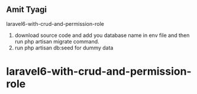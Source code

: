 ## Amit Tyagi
laravel6-with-crud-and-permission-role
1. download source code and add you database name in env file and then run php artisan migrate command.
2. run php artisan db:seed for dummy data
# laravel6-with-crud-and-permission-role
